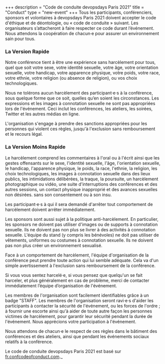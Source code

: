 +++
description = "Code de conduite devopsdays Paris 2021"
title = "Conduct"
type = "new-event"
+++
Tous les participants, conférenciers, sponsors et volontaires à devopsdays Paris 2021 doivent accepter le code d'éthique et de déontologie, ou « code de conduite » suivant. Les organisateurs s’attacheront à faire respecter ce code durant l’événement. Nous attendons la coopération de chacun‧e pour assurer un environnement sain pour tous.


### La Version Rapide

Notre conférence tient à être une expérience sans harcèlement pour tous, quel que soit votre sexe, votre identité sexuelle, votre âge, votre orientation sexuelle, votre handicap, votre apparence physique, votre poids, votre race, votre ethnie, votre religion (ou absence de religion), ou vos choix technologiques.

Nous ne tolérons aucun harcèlement des participant‧e‧s à la conférence, sous quelque forme que ce soit, quelles qu’en soient les circonstances. Les expressions et les images à connotation sexuelle ne sont pas appropriées lors de l'événement. Ceci inclut les conférences, les ateliers, les soirées, Twitter et les autres médias en ligne.

L'organisation s'engage à prendre des sanctions appropriées pour les personnes qui violent ces règles, jusqu'à l'exclusion sans remboursement et le recours légal.


### La Version Moins Rapide

Le harcèlement comprend les commentaires à l'oral ou à l'écrit ainsi que les  gestes offensants sur le sexe, l'identité sexuelle, l'âge, l'orientation sexuelle, le handicap, l'apparence physique, le poids, la race, l'ethnie, la religion, les choix technologiques, les images à connotation sexuelle dans des lieux publics, les intimidations délibérées, la traque, la poursuite, un harcèlement photographique ou vidéo, une suite d'interruptions des conférences et des autres sessions, un contact physique inapproprié et des avances sexuelles non désirées. sans son consentement ou à son insu.

Les participant‧e‧s à qui il sera demandé d'arrêter tout comportement de harcèlement doivent arrêter immédiatement.

Les sponsors sont aussi sujet à la politique anti-harcèlement. En particulier, les sponsors ne doivent pas utiliser d'images ou de supports à connotation sexuelle. Ils ne doivent pas non plus se livrer à des activités à connotation sexuelle. L'équipe du stand (y compris les bénévoles) ne doit pas utiliser de vêtements, uniformes ou costumes à connotation sexuelle. Ils ne doivent pas non plus créer un environnement sexualisé.

Face à un comportement de harcèlement, l'équipe d'organisation de la conférence peut prendre toute action qui lui semble adéquate. Cela va d'un simple avertissement à l'exclusion sans remboursement de la conférence.

Si vous vous sentez harcelé‧e, si vous pensez que quelqu'un se fait harceler, et plus généralement en cas de problème, merci de contacter immédiatement l’équipe d’organisation de l'événement.

Les membres de l'organisation sont facilement identifiables grâce à un badge "STAFF". Les membres de l'organisation seront ravi‧e‧s d'aider les participants à contacter la sécurité de l'événement, ou les forces de l'ordre ; à fournir une escorte ainsi qu'à aider de toute autre façon les personnes victimes de harcèlement, pour garantir leur sécurité pendant la durée de l'événement. Nous apprécions votre participation à l'événement.

Nous attendons de chacun‧e le respect de ces règles dans le bâtiment des conférences et des ateliers, ainsi que pendant les événements sociaux relatifs à la conférence.



Le code de conduite devopsdays Paris 2021 est basé sur [fr.confcodeofconduct.com](https://fr.confcodeofconduct.com)._